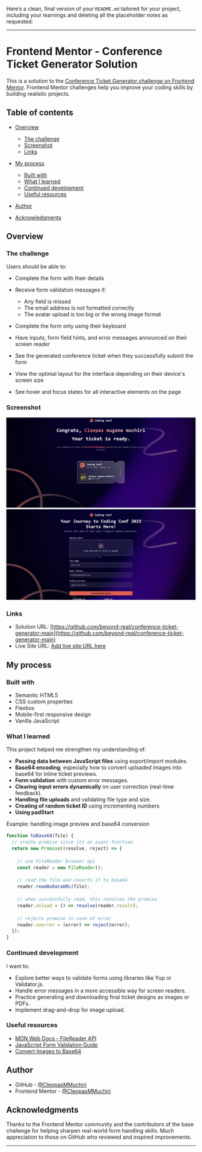Here’s a clean, final version of your `README.md` tailored for your project, including your learnings and deleting all the placeholder notes as requested:

---

# Frontend Mentor - Conference Ticket Generator Solution

This is a solution to the [Conference Ticket Generator challenge on Frontend Mentor](https://www.frontendmentor.io/challenges/conference-ticket-generator-oq5gFIU12w). Frontend Mentor challenges help you improve your coding skills by building realistic projects.

## Table of contents

* [Overview](#overview)

  * [The challenge](#the-challenge)
  * [Screenshot](#screenshot)
  * [Links](#links)
* [My process](#my-process)

  * [Built with](#built-with)
  * [What I learned](#what-i-learned)
  * [Continued development](#continued-development)
  * [Useful resources](#useful-resources)
* [Author](#author)
* [Acknowledgments](#acknowledgments)

## Overview

### The challenge

Users should be able to:

* Complete the form with their details
* Receive form validation messages if:

  * Any field is missed
  * The email address is not formatted correctly
  * The avatar upload is too big or the wrong image format
* Complete the form only using their keyboard
* Have inputs, form field hints, and error messages announced on their screen reader
* See the generated conference ticket when they successfully submit the form
* View the optimal layout for the interface depending on their device's screen size
* See hover and focus states for all interactive elements on the page

### Screenshot

![Screenshot of the Conference Ticket Generator](./assets/images/screenshot.png)
![Screenshot of the Conference Ticket Form Generator](./assets/images/screenshot2.png)

### Links

* Solution URL: [https://github.com/beyond-real/conference-ticket-generator-main](https://github.com/beyond-real/conference-ticket-generator-main)
* Live Site URL: [Add live site URL here](https://your-live-site-url.com)

## My process

### Built with

* Semantic HTML5
* CSS custom properties
* Flexbox
* Mobile-first responsive design
* Vanilla JavaScript

### What I learned

This project helped me strengthen my understanding of:

* **Passing data between JavaScript files** using export/import modules.
* **Base64 encoding**, especially how to convert uploaded images into base64 for inline ticket previews.
* **Form validation** with custom error messages.
* **Clearing input errors dynamically** on user correction (real-time feedback).
* **Handling file uploads** and validating file type and size.
* **Creating of random ticket ID** using incrementing numbers
* **Using padStart**

Example: handling image preview and base64 conversion

```js
function toBase64(file) {
  // create promise since its an async function
  return new Promise((resolve, reject) => {

    // use FileReader browser api
    const reader = new FileReader();

    // read the file and coverts it to base64
    reader.readAsDataURL(file);

    // when successfully read, this resolves the promise 
    reader.onload = () => resolve(reader.result);

    // rejects promise in case of error
    reader.onerror = (error) => reject(error);
  });
}
```

### Continued development

I want to:

* Explore better ways to validate forms using libraries like Yup or Validator.js.
* Handle error messages in a more accessible way for screen readers.
* Practice generating and downloading final ticket designs as images or PDFs.
* Implement drag-and-drop for image upload.

### Useful resources

* [MDN Web Docs - FileReader API](https://developer.mozilla.org/en-US/docs/Web/API/FileReader)
* [JavaScript Form Validation Guide](https://developer.mozilla.org/en-US/docs/Learn/Forms/Form_validation)
* [Convert Images to Base64](https://codebeautify.org/image-to-base64-converter)

## Author

* GitHub - [@CleopasMMuchiri](https://github.com/CleopasMMuchiri)
* Frontend Mentor - [@CleopasMMuchiri](https://www.frontendmentor.io/profile/CleopasMMuchiri)

## Acknowledgments

Thanks to the Frontend Mentor community and the contributors of the base challenge for helping sharpen real-world form handling skills. Much appreciation to those on GitHub who reviewed and inspired improvements.

---
